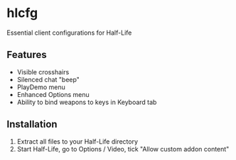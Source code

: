 # hlcfg
Essential client configurations for Half-Life

## Features
* Visible crosshairs
* Silenced chat "beep"
* PlayDemo menu
* Enhanced Options menu
 * Ability to bind weapons to keys in Keyboard tab

## Installation
1. Extract all files to your Half-Life directory
2. Start Half-Life, go to Options / Video, tick "Allow custom addon content"

